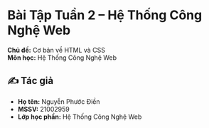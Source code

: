 # Bài Tập Tuần 2 – Hệ Thống Công Nghệ Web

**Chủ đề:** Cơ bản về HTML và CSS  
**Môn học:** Hệ Thống Công Nghệ Web

## ✍️ Tác giả

- **Họ tên:** Nguyễn Phước Điền  
- **MSSV:** 21002959  
- **Lớp học phần:** Hệ Thống Công Nghệ Web
